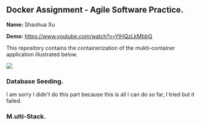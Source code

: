 ## Docker Assignment - Agile Software Practice.

__Name:__ Shaohua Xu

__Demo:__ https://www.youtube.com/watch?v=YIHQzLkMbbQ

This repository contains the containerization of the mukti-container application illustrated below.

![](./images/arch.png)

### Database Seeding.
I am sorry I didn't do this part because this is all I can do so far, I tried but it failed.

### M.ulti-Stack.